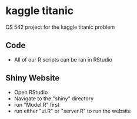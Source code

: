 # kaggle titanic
CS 542 project for the kaggle titanic problem

## Code
- All of our R scripts can be ran in RStudio

## Shiny Website
- Open RStudio
- Navigate to the "shiny" directory
- run "Model.R" first
- run either "ui.R" or "server.R" to run the website
